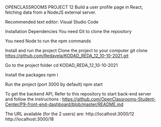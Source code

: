 OPENCLASSROOMS PROJECT 12
Build a user profile page in React, fetching data from a NodeJS external server.

Recommended text editor: Visual Studio Code

Installation Dependencies
You need Git to clone the repository

You need Node to run the npm commands

Install and run the project
Clone the project to your computer
git clone https://github.com/Redavela/KODAD_REDA_12_10-10-2021.git

Go to the project folder
cd KODAD_REDA_12_10-10-2021

Install the packages
npm i

Run the project (port 3000 by default)
npm start

To get the backend API,
Refer to this repository to start back-end server and follow the instructions : 
https://github.com/OpenClassrooms-Student-Center/P9-front-end-dashboard/blob/master/README.md

The URL available (for the 2 users) are:
http://localhost:3000/12
http://localhost:3000/18
